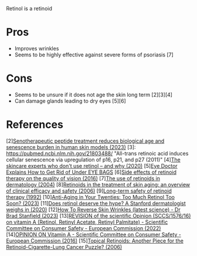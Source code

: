 Retinol is a retinoid

# Pros
- Improves wrinkles
- Seems to be highly effective against severe forms of psoriasis [7] 

# Cons
- Seems to be unsure if it does not age the skin long term [2][3][4]
- Can damage glands leading to dry eyes [5][6]

# References
[1]: https://www.reddit.com/r/longevity/comments/13qj34w/senotherapeutic_peptide_treatment_reduces/ "Senotherapeutic peptide treatment reduces biological age and senescence burden in human skin models (2023)"
[2][Senotherapeutic peptide treatment reduces biological age and senescence burden in human skin models (2023)](https://www.nature.com/articles/s41514-023-00109-1)
[3]: https://pubmed.ncbi.nlm.nih.gov/21803488/ "All-trans retinoic acid induces cellular senescence via upregulation of p16, p21, and p27 (2011)"
[4][The skincare experts who don't use retinol – and why (2020)](https://www.standard.co.uk/beauty/skincare-experts-who-don-t-use-retinol-a4240481.html)
[5][Eye Doctor Explains How to Get Rid of Under EYE BAGS](https://youtu.be/hql6k88BKP8?t=257)
[6][Side effects of retinoid therapy on the quality of vision (2016)](https://pubmed.ncbi.nlm.nih.gov/27749251/)
[7][The use of retinoids in dermatology (2004)](https://pubmed.ncbi.nlm.nih.gov/15181752/)
[8][Retinoids in the treatment of skin aging: an overview of clinical efficacy and safety (2006)](https://www.ncbi.nlm.nih.gov/pmc/articles/PMC2699641/)
[9][Long-term safety of retinoid therapy (1992)](https://www.jaad.org/article/S0190-9622(08)80257-5/pdf)
[10][Anti-Aging in Your Twenties: Too Much Retinol Too Soon? (2023)](https://intothegloss.com/2013/03/anti-aging-in-your-twenties-too-much-too-soon-skin-care-products-retinol/)
[11][Does retinol deserve the hype? A Stanford dermatologist weighs in (2020)](https://scopeblog.stanford.edu/2020/08/06/does-retinol-deserve-the-hype-a-stanford-dermatologist-weighs-in/)
[12][How To Reverse Skin Wrinkles (latest science) - Dr Brad Stanfield (2023)](https://www.youtube.com/watch?v=Xp4qNm13yoM)
[13][REVISION of the scientific Opinion (SCCS/1576/16) on vitamin A (Retinol, Retinyl Acetate, Retinyl Palmitate) - Scientific Committee on Consumer Safety - European Commission (2022)](https://health.ec.europa.eu/system/files/2022-10/sccs_o_261.pdf)
[14][OPINION ON Vitamin A - Scientific Committee on Consumer Safety - European Commission (2016)](https://ec.europa.eu/health/scientific_committees/consumer_safety/docs/sccs_o_199.pdf)
[15][Topical Retinoids: Another Piece for the Retinoid-Cigarette-Lung Cancer Puzzle? (2006)](https://www.jto.org/article/S1556-0864(15)30391-9/fulltext)